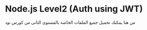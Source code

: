 # Node.js Level2 (Auth using JWT)

من هنا يمكنك تحميل جميع الملفات الخاصة بالمستوى الثانى من كورس نود
